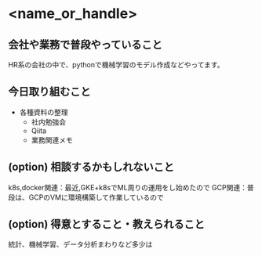 # <name_or_handle>

## 会社や業務で普段やっていること

HR系の会社の中で、pythonで機械学習のモデル作成などやってます。

## 今日取り組むこと

- 各種資料の整理
	- 社内勉強会
	- Qiita
	- 業務関連メモ

## (option) 相談するかもしれないこと

k8s,docker関連：最近,GKE+k8sでML周りの運用をし始めたので
GCP関連：普段は、GCPのVMに環境構築して作業しているので

## (option) 得意とすること・教えられること

統計、機械学習、データ分析まわりなど多少は
